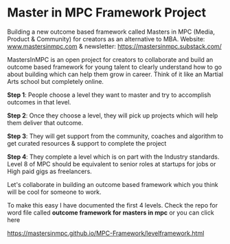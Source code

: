 # Master in MPC Framework Project 
Building a new outcome based framework called Masters in MPC (Media, Product &amp; Community) for creators as an alternative to MBA. Website: www.mastersinmpc.com & newsletter: https://mastersinmpc.substack.com/

MastersInMPC is an open project for creators to collaborate and build an outcome based framework for young talent to clearly understand how to go about building which can help them grow in career. 
Think of it like an Martial Arts school but completely online. 

**Step 1**: People choose a level they want to master and try to accomplish outcomes in that level. 

**Step 2**: Once they choose a level, they will pick up projects which will help them deliver that outcome. 

**Step 3**: They will get support from the community, coaches and algorithm to get curated resources & support to complete the project 

**Step 4**: They complete a level which is on part with the Industry standards. Level 8 of MPC should be equivalent to senior roles at startups for jobs or High paid gigs as freelancers. 

Let's collaborate in building an outcome based framework which you think will be cool for someone to work.

To make this easy I have documented the first 4 levels. Check the repo for word file  called **outcome framework for masters in mpc** or you can click here 

https://mastersinmpc.github.io/MPC-Framework/levelframework.html
